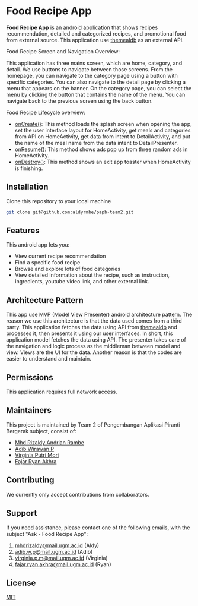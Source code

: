 # Food Recipe App

**Food Recipe App** is an android application that shows recipes recommendation, detailed and categorized recipes, and promotional food from external source. This application use [themealdb](https://www.themealdb.com)
 as an external API.

Food Recipe Screen and Navigation Overview:

This application has three mains screen, which are home, category, and detail. We use buttons to navigate between those screens. From the homepage, you can navigate to the category page using a button with specific categories. You can also navigate to the detail page by clicking a menu that appears on the banner.
On the category page, you can select the menu by clicking the button that contains the name of the menu. You can navigate back to the previous screen using the back button.

Food Recipe Lifecycle overview:
* [onCreate()](https://developer.android.com/guide/components/activities/activity-lifecycle#oncreate): This method loads the splash screen when opening the app, set the user interface layout for HomeActivity, get meals and categories from API on HomeActivity, get data from intent to DetailActivity, and put the name of the meal name from the data intent to DetailPresenter.
* [onResume()](https://developer.android.com/guide/components/activities/activity-lifecycle#onresume): This method shows ads pop up from three random ads in HomeActivity.
* [onDestroy()](https://developer.android.com/reference/android/app/Activity#onDestroy()): This method shows an exit app toaster when HomeActivity is finishing.

## Installation
Clone this repository to your local machine

```bash
git clone git@github.com:aldyrmbe/papb-team2.git
```

## Features
This android app lets you:
* View current recipe recommendation
* Find a specific food recipe
* Browse and explore lots of food categories 
* View detailed information about the recipe, such as instruction, ingredients, youtube video link, and other external link.

## Architecture Pattern
This app use MVP (Model View Presenter) android architecture pattern. The reason we use this architecture is that the data used comes from a third party. This application fetches the data using API from [themealdb](https://www.themealdb.com) and processes it, then presents it using our user interfaces.
In short, this application model fetches the data using API. The presenter takes care of the navigation and logic process as the middleman between model and view. Views are the UI for the data.
Another reason is that the codes are easier to understand and maintain.

## Permissions
This application requires full network access.

## Maintainers
This project is maintained by Team 2 of Pengembangan Aplikasi Piranti Bergerak subject, consist of:
* [Mhd Rizaldy Andrian Rambe](https://github.com/aldyrmbe)
* [Adib Wirawan P](https://github.com/Siradrawanp)
* [Virginia Putri Mori](https://github.com/virginiaritonga)
* [Fajar Ryan Akhra](https://github.com/ryanakhra2)

## Contributing
We currently only accept contributions from collaborators.

## Support
If you need assistance, please contact one of the following emails, with the subject "Ask - Food Recipe App":
1. mhdrizaldy@mail.ugm.ac.id (Aldy)
2. adib.w.p@mail.ugm.ac.id (Adib)
3. virginia.p.m@mail.ugm.ac.id (Virginia)
4. fajar.ryan.akhra@mail.ugm.ac.id (Ryan)

## License
[MIT](https://choosealicense.com/licenses/mit/)
